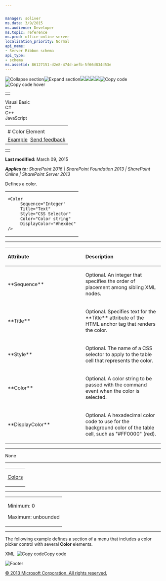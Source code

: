```yaml
---


manager: soliver
ms.date: 3/9/2015
ms.audience: Developer
ms.topic: reference
ms.prod: office-online-server
localization_priority: Normal
api_name:
- Server Ribbon schema
api_type:
- schema
ms.assetid: 86127151-d2e8-474d-aefb-5f66d834d53e
---
```


![Collapse
section](../icons/collapse_all.gif "Collapse section")![Expand
section](../icons/expand_all.gif "Expand section")![](../icons/collapse_all.gif)![](../icons/expand_all.gif)![](../icons/dropdown.gif)![](../icons/dropdownHover.gif)![Copy
code](../icons/copycode.gif "Copy code")![Copy code
hover](../icons/copycodeHighlight.gif "Copy code hover")
<table>
<tbody>
<tr class="odd">
<td align="left"></td>
</tr>
</tbody>
</table>

Visual Basic  
C\#  
C++  
JavaScript  

<table>
<tbody>
<tr class="odd">
<td align="left"><span id="runningHeaderText"></span></td>
</tr>
<tr class="even">
<td align="left"># Color Element</td>
</tr>
<tr class="odd">
<td align="left"><a href="#exampleToggle">Example</a>  <span id="headfeedbackarea" class="feedbackhead"><a href="javascript:SubmitFeedback(&#39;docthis@Microsoft.com&#39;,&#39;&#39;,&#39;&#39;,&#39;&#39;,&#39;1.0.18082.1225&#39;,&#39;%0\dThank%20you%20for%20your%20feedback.%20The%20developer%20writing%20teams%20use%20your%20feedback%20to%20improve%20documentation.%20While%20we%20are%20reviewing%20your%20feedback,%20we%20may%20send%20you%20e-mail%20to%20ask%20for%20clarification%20or%20feedback%20on%20a%20solution.%20We%20do%20not%20use%20your%20e-mail%20address%20for%20any%20other%20purpose%20and%20we%20delete%20it%20after%20we%20finish%20our%20review.%0\AFor%20further%20information%20about%20the%20privacy%20policies%20of%20Microsoft,%20please%20see%20http://privacy.microsoft.com/en-us/default.aspx.%0\A%0\d&#39;,&#39;Customer%20feedback&#39;);">Send feedback</a></span></td>
</tr>
</tbody>
</table>

<table>
<colgroup>
<col width="100%" />
</colgroup>
<tbody>
<tr class="odd">
<td align="left"></td>
</tr>
</tbody>
</table>

**Last modified:** March 09, 2015

***Applies to:** SharePoint 2016 | SharePoint Foundation 2013 |
SharePoint Online | SharePoint Server 2013*

Defines a color.

<span codelanguage="other"></span>
<table>
<colgroup>
<col width="100%" />
</colgroup>
<tbody>
<tr class="odd">
<td align="left"><pre><code>&lt;Color
     Sequence=&quot;Integer&quot;
     Title=&quot;Text&quot;
     Style=&quot;CSS Selector&quot;
     Color=&quot;Color string&quot;
     DisplayColor=&quot;#hexdec&quot;
/&gt;</code></pre></td>
</tr>
</tbody>
</table>


-----------------------------------------------------------------------------------------------------------------------------------------------------------------------------------------------

<table>
<colgroup>
<col width="50%" />
<col width="50%" />
</colgroup>
<thead>
<tr class="header">
<th align="left"><p>Attribute</p></th>
<th align="left"><p>Description</p></th>
</tr>
</thead>
<tbody>
<tr class="odd">
<td align="left"><p>**Sequence**</p></td>
<td align="left"><p>Optional. An integer that specifies the order of placement among sibling XML nodes.</p></td>
</tr>
<tr class="even">
<td align="left"><p>**Title**</p></td>
<td align="left"><p>Optional. Specifies text for the **Title** attribute of the HTML anchor tag that renders the color.</p></td>
</tr>
<tr class="odd">
<td align="left"><p>**Style**</p></td>
<td align="left"><p>Optional. The name of a CSS selector to apply to the table cell that represents the color.</p></td>
</tr>
<tr class="even">
<td align="left"><p>**Color**</p></td>
<td align="left"><p>Optional. A color string to be passed with the command event when the color is selected.</p></td>
</tr>
<tr class="odd">
<td align="left"><p>**DisplayColor**</p></td>
<td align="left"><p>Optional. A hexadecimal color code to use for the background color of the table cell, such as &quot;#FF0000&quot; (red).</p></td>
</tr>
</tbody>
</table>


---------------------------------------------------------------------------------------------------------------------------------------------------------------------------------------------------

None


----------------------------------------------------------------------------------------------------------------------------------------------------------------------------------------------------

<table>
<colgroup>
<col width="100%" />
</colgroup>
<tbody>
<tr class="odd">
<td align="left"><p><a href="colors-element.htm">Colors</a></p></td>
</tr>
</tbody>
</table>


------------------------------------------------------------------------------------------------------------------------------------------------------------------------------------------------

<table>
<colgroup>
<col width="100%" />
</colgroup>
<tbody>
<tr class="odd">
<td align="left"><p>Minimum: 0</p>
<p>Maximum: unbounded</p></td>
</tr>
</tbody>
</table>


------------------------------------------------------------------------------------------------------------------------------------------------------------------------------------------

The following example defines a section of a menu that includes a color
picker control with several **Color** elements.

<span codelanguage="xmlLang"></span>
XML 
<span class="copyCode" onclick="CopyCode(this)"
onkeypress="CopyCode_CheckKey(this, event)"
onmouseover="ChangeCopyCodeIcon(this)"
onmouseout="ChangeCopyCodeIcon(this)" tabindex="0">![Copy
code](../icons/copycode.gif "Copy code")Copy code</span>
    <MenuSection
        Id="fontColor"
        Title="Standard Colors">
        <Controls Id="Font.Color.Menu.Controls">
            <ColorPicker
                Id="fontColor"
                Command="FontColor">
                <Colors>
                    <Color Color="0000C0" Title="Dark Red" DisplayColor="#C00000"/>
                    <Color Color="0000FF" Title="Red" DisplayColor="#FF0000" />
                    <Color Color="00C0FF" Title="Orange" DisplayColor="#FFC000"/>
                    <Color Color="00FFFF" Title="Yellow" DisplayColor="#FFFF00" />
                    <Color Color="50D092" Title="Light Green" DisplayColor="#92D050"/>
                    <Color Color="50B000" Title="Dark Green" DisplayColor="#00B050"/>
                    <Color Color="F0B000" Title="Light Blue" DisplayColor="#00B0F0"/>
                    <Color Color="C07000" Title="Blue" DisplayColor="#0070C0"/>
                    <Color Color="602000" Title="Dark Blue" DisplayColor="#002060" />
                    <Color Color="A03070" Title="Purple" DisplayColor="#7030A0"/>
                </Colors>
            </ColorPicker>
        </Controls>
    </MenuSection>

![Footer](../icons/footer.gif "Footer")

[© 2013 Microsoft Corporation. All rights
reserved.](office-2013-documentation-copyright-notice.htm)



